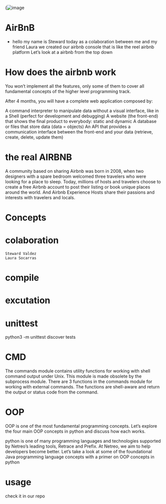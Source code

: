 (![image](https://user-images.githubusercontent.com/91085277/177444824-4388fb6a-2b72-4ade-9e80-6eb064a38b89.png)


# AirBnB
* hello my name is Steward today as a colaboration between me and my friend Laura we created our airbnb console that is like the reel airbnb platform
Let’s look at a airbnb from the top down
# How does the airbnb work
You won’t implement all the features, only some of them to cover all fundamental concepts of the higher level programming track.

After 4 months, you will have a complete web application composed by:

A command interpreter to manipulate data without a visual interface, like in a Shell (perfect for development and debugging)
A website (the front-end) that shows the final product to everybody: static and dynamic
A database or files that store data (data = objects)
An API that provides a communication interface between the front-end and your data (retrieve, create, delete, update them)
#  the real AIRBNB
A community based on sharing
Airbnb was born in 2008, when two designers with a spare bedroom welcomed three travelers who were looking for a place to sleep. Today, millions of hosts and travelers choose to create a free Airbnb account to post their listing or book unique places around the world. And Airbnb Experience Hosts share their passions and interests with travelers and locals.
# Concepts
# colaboration 
    Steward Valdez
    Laura Socarras
# compile

# excutation

# unittest
python3 -m unittest discover tests

# CMD
The commands module contains utility functions for working with shell command output under Unix. This module is made obsolete by the subprocess module. There are 3 functions in the commands module for working with external commands. The functions are shell-aware and return the output or status code from the command.
# OOP
OOP is one of the most fundamental programming concepts. Let’s explore the four main OOP concepts in python and discuss how each works.

python is one of many programming languages and technologies supported by Netreo’s leading tools, Retrace and Prefix. At Netreo, we aim to help developers become better. Let’s take a look at some of the foundational Java programming language concepts with a primer on OOP concepts in python
# usage 
check it in our repo 
